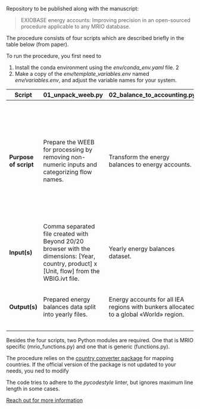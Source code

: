 Repository to be published along with the manuscript:
>EXIOBASE energy accounts: Improving precision in an open-sourced procedure applicable to any MRIO database.

The procedure consists of four scripts which are described briefly in the table below (from paper).

To run the procedure, you first need to
1. Install the conda environment using the  *env/conda_env.yaml* file. 2
2. Make a copy of the *env/template_variables.env* named *env/variables.env*, and adjust the variable names for your system.

| Script | 01_unpack_weeb.py | 02_balance_to_accounting.py | 03_disaggregate_and_adjust.py| 04_build_accounts.py|
| --- | --- | --- | --- | --- |
| **Purpose of script** | Prepare the WEEB for processing by removing non-numeric inputs and categorizing flow names. | Transform the energy balances to energy accounts. | Disaggregates the energy accounts from 156 countries and 35 regional aggregates to 208 UN regions. Energy accounts are transformed from territorial to residential principle using transport models for international aviation and marine flows, as well as road transport within the EU. | Creates proxies for how the IEA energy accounts should be allocated to MRIO industries by first creating proxies using monetary supply-use tables as well as other auxiliary data. <br> Energy is then allocated using these proxies and masks are applied to create the «net energy use» and «emission relevant energy» accounts. |
| **Input(s)**| Comma separated file created with Beyond 20/20 browser with the dimensions: [Year, country, product] x [Unit, flow] from the WBIG.ivt file. | Yearly energy balances dataset.| • Yearly energy accounts<br>• UN GDP data<br>• Adjustment factors| • Residential principle energy accounts<br>• Masks and concordances<br> • Monetary use and supply tables 
| **Output(s)**| Prepared energy balances data split into yearly files. | Energy accounts for all IEA regions with bunkers allocated to a global «World» region. | Disaggregated and adjusted energy accounts following the residential principle. | Net energy use & emission relevant energy use account at IEA product, IEA flow, and UN region level resolution.|

Besides the four scripts, two Python modules are required. One that is MRIO specific (mrio_functions.py) and one that is generic (functions.py).

The procedure relies on the [country converter package](https://pypi.org/project/country-converter/) for mapping countries. If the official version of the package is not updated to your needs, you ned to modify 

The code tries to adhere to the *pycodestyle* linter, but ignores maximum line length in some cases.

[Reach out for more information](www.xio-sa.com)

